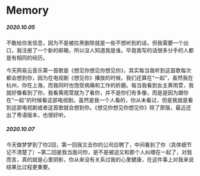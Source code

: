 # Memory

##### 2020.10.05
不敢给你发信息，因为不是被拉黑删除就是一些不想听到的话，但我需要一个出口，我注册了一个新的邮箱，所以没人知道我是谁。毕竟我写的话很多分手的人都是有相同的经历。

今天网易云音乐第一首歌是《想见你想见你想见你》，其实每当我听到这首歌每次都会想到你，因为在电视剧《想见你》播放的时候，我们还算在“一起”，虽然我在杭州，你在上海，而我同时也饱受病痛和工作的折磨。每当我看到女主黄雨萱，我就好像看到了你，我看黄雨萱就为了看你，并不是你们有多像，而是是因为跟你在“一起”的时候看这部电视剧，虽然是我一个人看的，你从未看过，但是我就是看到这部电视剧或者这首歌就会想到你。《想见你想见你想见你》除了原版，最近还出了粤语版本，也很好听。

##### 2020.10.07
今天做梦梦到了你2回，第一回我又去你的公司应聘了，中间看到了你（具体细节记不清楚了）~第二回是我当面问你，是不是被迫又和那个人纠缠在一起了，对我而言，真的就是心里阴影，你从来没有关系过我的心里健康，在这件事上对我来说结果比过程更重要。


